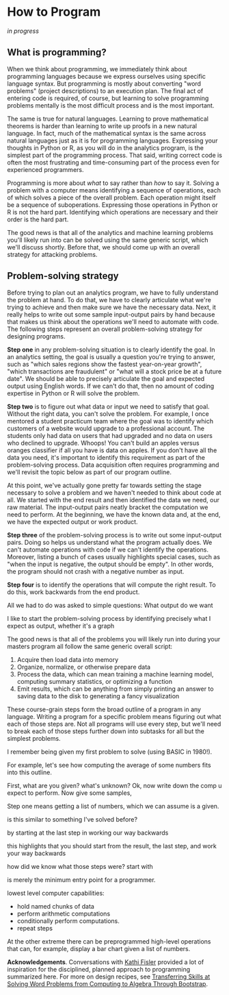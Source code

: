 # How to Program

*in progress*

## What is programming?

When we think about programming, we immediately think about programming languages because we express ourselves using specific language syntax. But programming is mostly about converting "word problems" (project descriptions) to an execution plan. The final act of entering code is required, of course, but learning to solve programming problems mentally is the most difficult process and is the most important.

The same is true for natural languages. Learning to prove mathematical theorems is harder than learning to write up proofs in a new natural language. In fact, much of the mathematical syntax is the same across natural languages just as it is for programming languages.  Expressing your thoughts in Python or R, as you will do in the analytics program, is the simplest part of the programming process. That said, writing correct code is often the most frustrating and time-consuming part of the process even for experienced programmers.

Programming is more about *what* to say rather than *how* to say it. Solving a problem with a computer means identifying a sequence of operations, each of which solves a piece of the overall problem. Each operation might itself be a sequence of suboperations.  Expressing those operations in Python or R is not the hard part. Identifying which operations are necessary and their order is the hard part.

The good news is that all of the analytics and machine learning problems you'll likely run into can be solved using the same generic script, which we'll discuss shortly. Before that, we should come up with an overall strategy for attacking problems.

## Problem-solving strategy

Before trying to plan out an analytics program, we have to fully understand the problem at hand. To do that, we have to clearly articulate what we're trying to achieve and then make sure we have the necessary data. Next, it really helps to write out some sample input-output pairs by hand because that makes us think about the operations we'll need to automate with code. The following steps represent an overall problem-solving strategy for designing programs.

**Step one** in any problem-solving situation is to clearly identify the goal. In an analytics setting, the goal is usually a question you're trying to answer, such as "which sales regions show the fastest year-on-year growth", "which transactions are fraudulent" or "what will a stock price be at a future date". We should be able to precisely articulate the goal and expected output using English words. If we can't do that, then no amount of coding expertise in Python or R will solve the problem.

**Step two** is to figure out what data or input we need to satisfy that goal. Without the right data, you can't solve the problem. For example, I once mentored a student practicum team where the goal was to identify which customers of a website would upgrade to a professional account. The students only had data on users that had upgraded and no data on users who declined to upgrade. Whoops! You can't build an apples versus oranges classifier if all you have is data on apples. If you don't have all the data you need, it's important to identify this requirement as part of the problem-solving process.  Data acquisition often requires programming and we'll revisit the topic below as part of our program outline.

At this point, we've actually gone pretty far towards setting the stage necessary to solve a problem and we haven't needed to think about code at all. We started with the end result and then identified the data we need, our raw material. The input-output pairs neatly bracket the computation we need to perform. At the beginning, we have the known data and, at the end, we have the expected output or work product.

**Step three** of the problem-solving process is to write out some input-output pairs. Doing so helps us understand what the program actually does. We can't automate operations with code if we can't identify the operations. Moreover, listing a bunch of cases usually highlights special cases, such as "when the input is negative, the output should be empty". In other words, the program should not crash with a negative number as input.

**Step four** is to identify the operations that will compute the right result. To do this, work backwards from the end product.

All we had to do was asked to simple questions: What output do we want

I like to start the problem-solving process by identifying precisely what I expect as output, whether it's a graph

The good news is that all of the problems you will likely run into during your masters program all follow the same generic overall script:

1. Acquire then load data into memory
2. Organize, normalize, or otherwise prepare data
3. Process the data, which can mean training a machine learning model, computing summary statistics, or optimizing a function
4. Emit results, which can be anything from simply printing an answer to saving data to the disk to generating a fancy visualization

These course-grain steps form the broad outline of a program in any language.  Writing a program for a specific problem means figuring out what each of those steps are.  Not all programs will use every step, but we'll need to break each of those steps further down into subtasks for all but the simplest problems.

I remember being given my first problem to solve (using BASIC in 1980!).
 
For example, let's see how computing the average of some numbers fits into this outline. 

First, what are you given? what's unknown? Ok, now write down the comp u expect to perform. Now give some samples,
 
  Step one means getting a list of numbers, which we can assume is a given.



is this similar to something I've solved before?

 by starting at the last step in working our way backwards

 this highlights that you should start from the result, the last step, and work your way backwards
 
 how did we know what those steps were? start with


is merely the minimum entry point for a programmer.

lowest level computer capabilities: 

* hold named chunks of data
* perform arithmetic computations
* conditionally perform computations.
* repeat steps

 At the other extreme there can be preprogrammed high-level operations that can, for example, display a bar chart given a list of numbers.
 
**Acknowledgements**. Conversations with [Kathi Fisler](http://cs.brown.edu/~kfisler/) provided a lot of inspiration for the disciplined, planned approach to programming summarized here. For more on design recipes, see [Transferring Skills at Solving Word Problems from Computing to Algebra Through Bootstrap](https://cs.brown.edu/~sk/Publications/Papers/Published/sfkf-trans-word-prob-comp-alg-bs/paper.pdf).